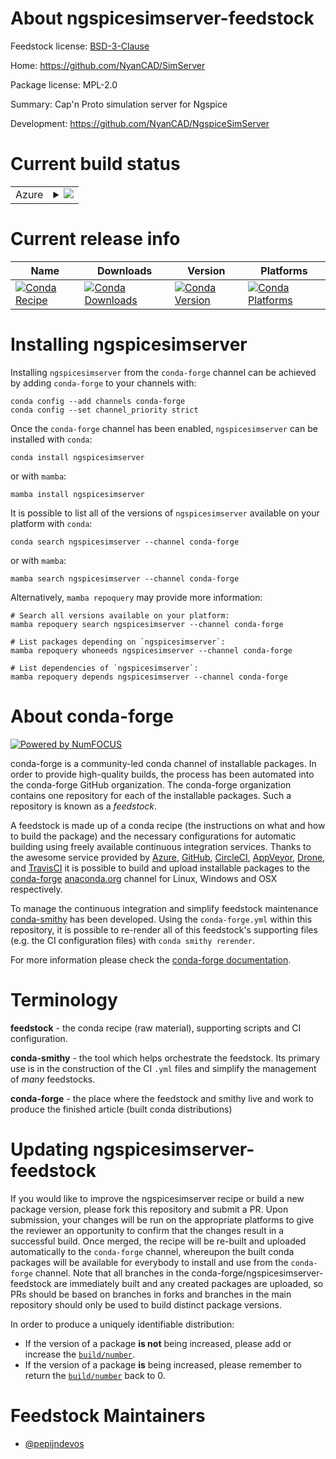 About ngspicesimserver-feedstock
================================

Feedstock license: [BSD-3-Clause](https://github.com/conda-forge/ngspicesimserver-feedstock/blob/main/LICENSE.txt)

Home: https://github.com/NyanCAD/SimServer

Package license: MPL-2.0

Summary: Cap'n Proto simulation server for Ngspice

Development: https://github.com/NyanCAD/NgspiceSimServer

Current build status
====================


<table>
    
  <tr>
    <td>Azure</td>
    <td>
      <details>
        <summary>
          <a href="https://dev.azure.com/conda-forge/feedstock-builds/_build/latest?definitionId=15120&branchName=main">
            <img src="https://dev.azure.com/conda-forge/feedstock-builds/_apis/build/status/ngspicesimserver-feedstock?branchName=main">
          </a>
        </summary>
        <table>
          <thead><tr><th>Variant</th><th>Status</th></tr></thead>
          <tbody><tr>
              <td>linux_64</td>
              <td>
                <a href="https://dev.azure.com/conda-forge/feedstock-builds/_build/latest?definitionId=15120&branchName=main">
                  <img src="https://dev.azure.com/conda-forge/feedstock-builds/_apis/build/status/ngspicesimserver-feedstock?branchName=main&jobName=linux&configuration=linux%20linux_64_" alt="variant">
                </a>
              </td>
            </tr><tr>
              <td>osx_64</td>
              <td>
                <a href="https://dev.azure.com/conda-forge/feedstock-builds/_build/latest?definitionId=15120&branchName=main">
                  <img src="https://dev.azure.com/conda-forge/feedstock-builds/_apis/build/status/ngspicesimserver-feedstock?branchName=main&jobName=osx&configuration=osx%20osx_64_" alt="variant">
                </a>
              </td>
            </tr><tr>
              <td>win_64</td>
              <td>
                <a href="https://dev.azure.com/conda-forge/feedstock-builds/_build/latest?definitionId=15120&branchName=main">
                  <img src="https://dev.azure.com/conda-forge/feedstock-builds/_apis/build/status/ngspicesimserver-feedstock?branchName=main&jobName=win&configuration=win%20win_64_" alt="variant">
                </a>
              </td>
            </tr>
          </tbody>
        </table>
      </details>
    </td>
  </tr>
</table>

Current release info
====================

| Name | Downloads | Version | Platforms |
| --- | --- | --- | --- |
| [![Conda Recipe](https://img.shields.io/badge/recipe-ngspicesimserver-green.svg)](https://anaconda.org/conda-forge/ngspicesimserver) | [![Conda Downloads](https://img.shields.io/conda/dn/conda-forge/ngspicesimserver.svg)](https://anaconda.org/conda-forge/ngspicesimserver) | [![Conda Version](https://img.shields.io/conda/vn/conda-forge/ngspicesimserver.svg)](https://anaconda.org/conda-forge/ngspicesimserver) | [![Conda Platforms](https://img.shields.io/conda/pn/conda-forge/ngspicesimserver.svg)](https://anaconda.org/conda-forge/ngspicesimserver) |

Installing ngspicesimserver
===========================

Installing `ngspicesimserver` from the `conda-forge` channel can be achieved by adding `conda-forge` to your channels with:

```
conda config --add channels conda-forge
conda config --set channel_priority strict
```

Once the `conda-forge` channel has been enabled, `ngspicesimserver` can be installed with `conda`:

```
conda install ngspicesimserver
```

or with `mamba`:

```
mamba install ngspicesimserver
```

It is possible to list all of the versions of `ngspicesimserver` available on your platform with `conda`:

```
conda search ngspicesimserver --channel conda-forge
```

or with `mamba`:

```
mamba search ngspicesimserver --channel conda-forge
```

Alternatively, `mamba repoquery` may provide more information:

```
# Search all versions available on your platform:
mamba repoquery search ngspicesimserver --channel conda-forge

# List packages depending on `ngspicesimserver`:
mamba repoquery whoneeds ngspicesimserver --channel conda-forge

# List dependencies of `ngspicesimserver`:
mamba repoquery depends ngspicesimserver --channel conda-forge
```


About conda-forge
=================

[![Powered by
NumFOCUS](https://img.shields.io/badge/powered%20by-NumFOCUS-orange.svg?style=flat&colorA=E1523D&colorB=007D8A)](https://numfocus.org)

conda-forge is a community-led conda channel of installable packages.
In order to provide high-quality builds, the process has been automated into the
conda-forge GitHub organization. The conda-forge organization contains one repository
for each of the installable packages. Such a repository is known as a *feedstock*.

A feedstock is made up of a conda recipe (the instructions on what and how to build
the package) and the necessary configurations for automatic building using freely
available continuous integration services. Thanks to the awesome service provided by
[Azure](https://azure.microsoft.com/en-us/services/devops/), [GitHub](https://github.com/),
[CircleCI](https://circleci.com/), [AppVeyor](https://www.appveyor.com/),
[Drone](https://cloud.drone.io/welcome), and [TravisCI](https://travis-ci.com/)
it is possible to build and upload installable packages to the
[conda-forge](https://anaconda.org/conda-forge) [anaconda.org](https://anaconda.org/)
channel for Linux, Windows and OSX respectively.

To manage the continuous integration and simplify feedstock maintenance
[conda-smithy](https://github.com/conda-forge/conda-smithy) has been developed.
Using the ``conda-forge.yml`` within this repository, it is possible to re-render all of
this feedstock's supporting files (e.g. the CI configuration files) with ``conda smithy rerender``.

For more information please check the [conda-forge documentation](https://conda-forge.org/docs/).

Terminology
===========

**feedstock** - the conda recipe (raw material), supporting scripts and CI configuration.

**conda-smithy** - the tool which helps orchestrate the feedstock.
                   Its primary use is in the construction of the CI ``.yml`` files
                   and simplify the management of *many* feedstocks.

**conda-forge** - the place where the feedstock and smithy live and work to
                  produce the finished article (built conda distributions)


Updating ngspicesimserver-feedstock
===================================

If you would like to improve the ngspicesimserver recipe or build a new
package version, please fork this repository and submit a PR. Upon submission,
your changes will be run on the appropriate platforms to give the reviewer an
opportunity to confirm that the changes result in a successful build. Once
merged, the recipe will be re-built and uploaded automatically to the
`conda-forge` channel, whereupon the built conda packages will be available for
everybody to install and use from the `conda-forge` channel.
Note that all branches in the conda-forge/ngspicesimserver-feedstock are
immediately built and any created packages are uploaded, so PRs should be based
on branches in forks and branches in the main repository should only be used to
build distinct package versions.

In order to produce a uniquely identifiable distribution:
 * If the version of a package **is not** being increased, please add or increase
   the [``build/number``](https://docs.conda.io/projects/conda-build/en/latest/resources/define-metadata.html#build-number-and-string).
 * If the version of a package **is** being increased, please remember to return
   the [``build/number``](https://docs.conda.io/projects/conda-build/en/latest/resources/define-metadata.html#build-number-and-string)
   back to 0.

Feedstock Maintainers
=====================

* [@pepijndevos](https://github.com/pepijndevos/)

